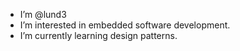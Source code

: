 - I’m @lund3
- I’m interested in embedded software development.
- I’m currently learning design patterns.

<!---
lund3/lund3 is a ✨ special ✨ repository because its `README.md` (this file) appears on your GitHub profile.
You can click the Preview link to take a look at your changes.
--->
